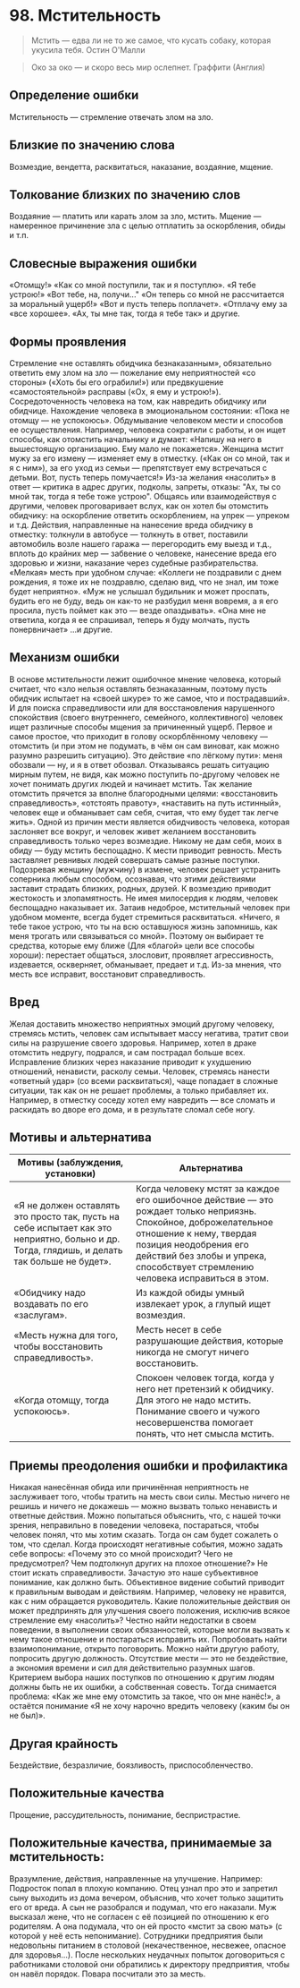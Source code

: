 # 98. Мстительность
>Мстить — едва ли не то же самое, что кусать собаку, которая укусила тебя.
Остин О'Малли

>Око за око — и скоро весь мир ослепнет.
Граффити (Англия)

## Определение ошибки
Мстительность — стремление отвечать злом на зло.

## Близкие по значению слова
Возмездие, вендетта, расквитаться, наказание, воздаяние, мщение.

## Толкование близких по значению слов
Воздаяние — платить или карать злом за зло, мстить.
Мщение — намеренное причинение зла с целью отплатить за оскорбления, обиды и т.п.

## Словесные выражения ошибки
«Отомщу!»
«Как со мной поступили, так и я поступлю».
«Я тебе устрою!»
«Вот тебе, на, получи..."
«Он теперь со мной не рассчитается за моральный ущерб!»
«Вот и пусть теперь поплачет».
«Отплачу ему за «все хорошее».
«Ах, ты мне так, тогда я тебе так» и другие.

## Формы проявления
Стремление «не оставлять обидчика безнаказанным», обязательно ответить ему злом на зло — пожелание ему неприятностей «со стороны» («Хоть бы его ограбили!») или предвкушение «самостоятельной» расправы («Ох, я ему и устрою!»).
Сосредоточенность человека на том, как навредить обидчику или обидчице. Нахождение человека в эмоциональном состоянии: «Пока не отомщу — не успокоюсь».
Обдумывание человеком мести и способов ее осуществления. Например, человека сократили с работы, и он ищет способы, как отомстить начальнику и думает: «Напишу на него в вышестоящую организацию. Ему мало не покажется». Женщина мстит мужу за его измену — изменяет ему в отместку. («Как он со мной, так и я с ним»), за его уход из семьи — препятствует ему встречаться с детьми. Вот, пусть теперь помучается!»
Из-за желания «насолить» в ответ — критика в адрес других, подколы, запреты, отказы: "Ах, ты со мной так, тогда я тебе тоже устрою".
Общаясь или взаимодействуя с другими, человек проговаривает вслух, как он хотел бы отомстить обидчику: на оскорбление ответить оскорблением, на упрек — упреком и т.д.
Действия, направленные на нанесение вреда обидчику в отместку: толкнули в автобусе — толкнуть в ответ, поставили автомобиль возле нашего гаража — перегородить ему выезд и т.д., вплоть до крайних мер — забвение о человеке, нанесение вреда его здоровью и жизни, наказание через судебные разбирательства.
«Мелкая» месть при удобном случае: «Коллеги не поздравили с днем рождения, я тоже их не поздравлю, сделаю вид, что не знал, им тоже будет неприятно». «Муж не услышал будильник и может проспать, будить его не буду, ведь он как-то не разбудил меня вовремя, а я его просила, пусть поймет как это — везде опаздывать». «Она мне не ответила, когда я ее спрашивал, теперь я буду молчать, пусть понервничает» ...и другие.

## Механизм ошибки
В основе мстительности лежит ошибочное мнение человека, который считает, что «зло нельзя оставлять безнаказанным, поэтому пусть обидчик испытает на «своей шкуре» то же самое, что и пострадавший». И для поиска справедливости или для восстановления нарушенного спокойствия (своего внутреннего, семейного, коллективного) человек ищет различные способы мщения за причиненный ущерб.
Первое и самое простое, что приходит в голову оскорблённому человеку — отомстить (и при этом не подумать, в чём он сам виноват, как можно разумно разрешить ситуацию). Это действие «по лёгкому пути»: меня обозвали — ну, и я в ответ обозвал.
Отказываясь решать ситуацию мирным путем, не видя, как можно поступить по-другому человек не хочет понимать других людей и начинает мстить. Так желание отомстить прячется за вполне благородными целями: «восстановить справедливость», «отстоять правоту», «наставить на путь истинный», человек еще и обманывает сам себя, считая, что ему будет так легче жить».
Одной из причин мести является обидчивость человека, которая заслоняет все вокруг, и человек живет желанием восстановить справедливость только через возмездие. Никому не дам себя, моих в обиду — буду мстить беспощадно.
К мести приводит ревность. Месть заставляет ревнивых людей совершать самые разные поступки. Подозревая женщину (мужчину) в измене, человек решает устранить соперника любым способом, осознавая, что этими действиями заставит страдать близких, родных, друзей.
К возмездию приводит жестокость и злопамятность. Не имея милосердия к людям, человек беспощадно наказывает их. Затаив недоброе, мстительный человек при удобном моменте, всегда будет стремиться расквитаться. «Ничего, я тебе такое устрою, что ты на всю оставшуюся жизнь запомнишь, как меня трогать или связываться со мной». Поэтому он выбирает те средства, которые ему ближе (Для «благой» цели все способы хороши): перестает общаться, злословит, проявляет агрессивность, издевается, оскверняет, обманывает, предает и т.д. Из-за мнения, что месть все исправит, восстановит справедливость.

## Вред
Желая доставить множество неприятных эмоций другому человеку, стремясь мстить, человек сам испытывает массу негатива, тратит свои силы на разрушение своего здоровья. Например, хотел в драке отомстить недругу, подрался, и сам пострадал больше всех.
Исправление близких через наказание приводит к ухудшению отношений, ненависти, расколу семьи.
Человек, стремясь нанести «ответный удар» (со всеми расквитаться), чаще попадает в сложные ситуации, так как он не решает проблемы, а только прибавляет их. Например, в отместку соседу хотел ему навредить — все сломать и раскидать во дворе его дома, и в результате сломал себе ногу.

## Мотивы и альтернатива
Мотивы (заблуждения, установки) | Альтернатива
---|---
«Я не должен оставлять это просто так, пусть на себе испытает как это неприятно, больно и др. Тогда, глядишь, и делать так больше не будет».	| Когда человеку мстят за каждое его ошибочное действие — это рождает только неприязнь. Спокойное, доброжелательное отношение к нему, твердая позиция неодобрения его действий без злобы и упрека, способствует стремлению человека исправиться в этом.
«Обидчику надо воздавать по его «заслугам».	| Из каждой обиды умный извлекает урок, а глупый ищет возмездия.
«Месть нужна для того, чтобы восстановить справедливость».	| Месть несет в себе разрушающие действия, которые никогда не смогут ничего восстановить.
«Когда отомщу, тогда успокоюсь». | Спокоен человек тогда, когда у него нет претензий к обидчику. Для этого не надо мстить. Понимание своего и чужого несовершенства помогает понять, что нет смысла мстить.

## Приемы преодоления ошибки и профилактика
Никакая нанесённая обида или причинённая неприятность не заслуживает того, чтобы тратить на месть свои силы. Местью ничего не решишь и ничего не докажешь — можно вызвать только ненависть и ответные действия. Можно попытаться объяснить, что, с нашей точки зрения, неправильно в поведении человека, постараться, чтобы человек понял, что мы хотим сказать. Тогда он сам будет сожалеть о том, что сделал.
Когда происходят негативные события, можно задать себе вопросы: «Почему это со мной происходит? Чего не предусмотрел? Чем подтолкнул других на плохое отношение?»
Не стоит искать справедливости. Зачастую это наше субъективное понимание, как должно быть. Объективное видение событий приводит к правильным выводам и действиям. Например, человеку не нравится, как с ним обращается руководитель. Какие положительные действия он может предпринять для улучшения своего положения, исключив всякое стремление ему «насолить»? Честно найти недостатки в своем поведении, в выполнении своих обязанностей, которые могли вызвать к нему такое отношение и постараться исправить их. Попробовать найти взаимопонимание, открыто поговорить. Можно найти другую работу, попросить другую должность. Отсутствие мести — это не бездействие, а экономия времени и сил для действительно разумных шагов.
Критерием выбора наших поступков по отношению к другим людям должны быть не их ошибки, а собственная совесть. Тогда снимается проблема: «Как же мне ему отомстить за такое, что он мне нанёс!», а остаётся понимание «Я не хочу нарочно вредить человеку (каким бы он не был)».

## Другая крайность
Бездействие, безразличие, боязливость, приспособленчество.

## Положительные качества
Прощение, рассудительность, понимание, беспристрастие.

## Положительные качества, принимаемые за мстительность:
Вразумление, действия, направленные на улучшение. Например: Подросток попал в плохую компанию. Отец узнал про это и запретил сыну выходить из дома вечером, объяснив, что хочет только защитить его от вреда. А сын не разобрался и подумал, что его наказали.
Муж высказал жене, что не согласен с её позицией по отношению к его родителям. А она подумала, что он ей просто «мстит за свою мать» (с которой у неё есть непонимание).
Сотрудники предприятия были недовольны питанием в столовой (некачественное, несвежее, опасное для здоровья...). После нескольких неудачных попыток договориться с работниками столовой они обратились к директору предприятия, чтобы он навёл порядок. Повара посчитали это за месть.
 
